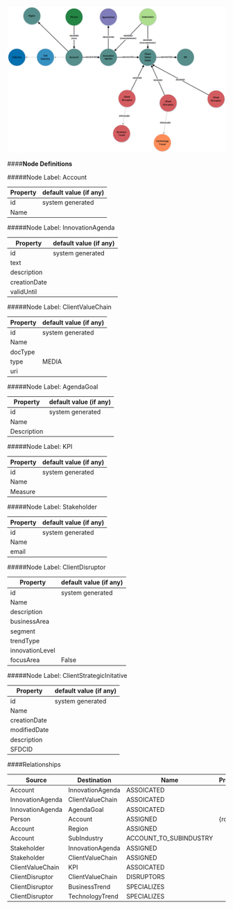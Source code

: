 
![BVMetaModel.png](../images/BVMetaModel.png)

####**Node Definitions**

#####Node Label: Account

|Property|default value (if any)|
|----|----|
|id|system generated
|Name |


#####Node Label: InnovationAgenda

|Property|default value (if any)|
|----|----|
|id|system generated
|text|
|description|
|creationDate|
|validUntil

#####Node Label: ClientValueChain

|Property|default value (if any)|
|----|----|
|id|system generated
|Name|
|docType|
|type|MEDIA
|uri|


#####Node Label: AgendaGoal

|Property|default value (if any)|
|----|----|
|id|system generated
|Name|
|Description|

#####Node Label: KPI

|Property|default value (if any)|
|----|----|
|id|system generated
|Name|
|Measure|


#####Node Label: Stakeholder

|Property|default value (if any)|
|----|----|
|id|system generated
|Name|
|email|

#####Node Label: ClientDisruptor

|Property|default value (if any)|
|----|----|
|id|system generated
|Name|
|description|
|businessArea|
|segment|
|trendType|
|innovationLevel
|focusArea|False


#####Node Label: ClientStrategicInitative

|Property|default value (if any)|
|----|----|
|id|system generated
|Name|
|creationDate|
|modifiedDate|
|description|
|SFDCID|


####Relationships

|Source|Destination|Name|Properties|
|----|----|----|----|
|Account|InnovationAgenda|ASSOICATED
|InnovationAgenda|ClientValueChain|ASSOICATED
|InnovationAgenda|AgendaGoal|ASSOICATED
|Person|Account|ASSIGNED|{role}
|Account|Region|ASSIGNED
|Account|SubIndustry|ACCOUNT_TO_SUBINDUSTRY
|Stakeholder|InnovationAgenda|ASSIGNED
|Stakeholder|ClientValueChain|ASSIGNED
|ClientValueChain|KPI|ASSOICATED
|ClientDisruptor|ClientValueChain|DISRUPTORS
|ClientDisruptor|BusinessTrend|SPECIALIZES
|ClientDisruptor|TechnologyTrend|SPECIALIZES







